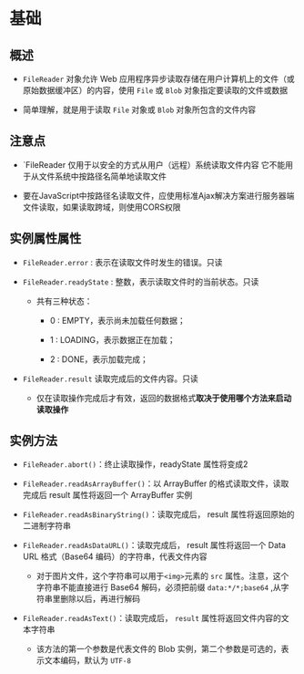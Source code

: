 # 基础

## 概述

+ `FileReader` 对象允许 Web 应用程序异步读取存储在用户计算机上的文件（或原始数据缓冲区）的内容，使用 `File` 或 `Blob` 对象指定要读取的文件或数据

+ 简单理解，就是用于读取 `File` 对象或 `Blob` 对象所包含的文件内容

## 注意点

+ `FileReader 仅用于以安全的方式从用户（远程）系统读取文件内容 它不能用于从文件系统中按路径名简单地读取文件

+ 要在JavaScript中按路径名读取文件，应使用标准Ajax解决方案进行服务器端文件读取，如果读取跨域，则使用CORS权限

## 实例属性属性

+ `FileReader.error` : 表示在读取文件时发生的错误。只读

+ `FileReader.readyState` : 整数，表示读取文件时的当前状态。只读

  + 共有三种状态：
    + 0 : EMPTY，表示尚未加载任何数据；

    + 1 : LOADING，表示数据正在加载；

    + 2 : DONE，表示加载完成；

+ `FileReader.result` 读取完成后的文件内容。只读

  + 仅在读取操作完成后才有效，返回的数据格式**取决于使用哪个方法来启动读取操作**

## 实例方法

+ `FileReader.abort()`：终止读取操作，readyState 属性将变成2

+ `FileReader.readAsArrayBuffer()`：以 ArrayBuffer 的格式读取文件，读取完成后 result 属性将返回一个 ArrayBuffer 实例

+ `FileReader.readAsBinaryString()`：读取完成后， result 属性将返回原始的二进制字符串

+ `FileReader.readAsDataURL()`：读取完成后， result 属性将返回一个 Data URL 格式（Base64 编码）的字符串，代表文件内容

  + 对于图片文件，这个字符串可以用于`<img>`元素的 `src` 属性。注意，这个字符串不能直接进行 Base64 解码，必须把前缀 `data:*/*;base64` ,从字符串里删除以后，再进行解码

+ `FileReader.readAsText()`：读取完成后， `result` 属性将返回文件内容的文本字符串

  + 该方法的第一个参数是代表文件的 Blob 实例，第二个参数是可选的，表示文本编码，默认为 `UTF-8`
